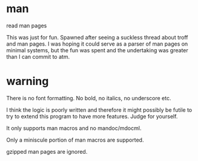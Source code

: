 # man
read man pages

This was just for fun.
Spawned after seeing a suckless thread about troff and man pages.
I was hoping it could serve as a parser of man pages on minimal systems, but
the fun was spent and the undertaking was greater than I can commit to atm.

# warning
There is no font formatting. No bold, no italics, no underscore etc.

I think the logic is poorly written and therefore it might possibly be futile
to try to extend this program to have more features.
Judge for yourself.

It only supports man macros and no mandoc/mdocml.

Only a miniscule portion of man macros are supported.

gzipped man pages are ignored.
